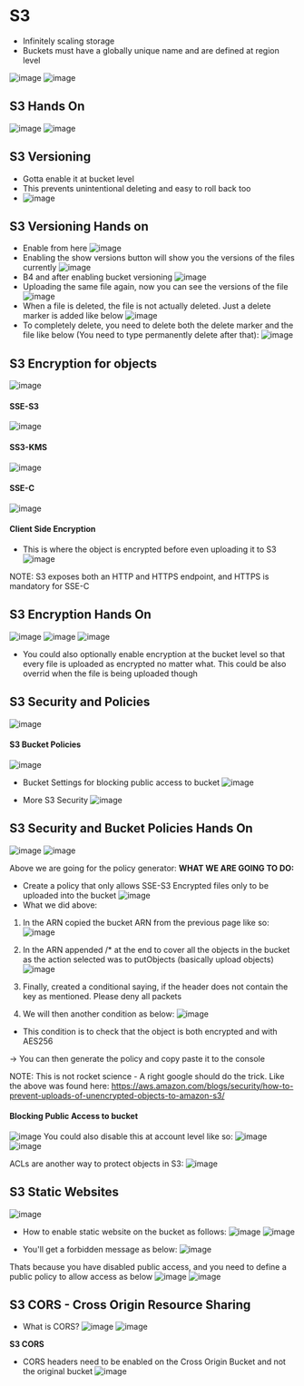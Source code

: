 # S3
- Infinitely scaling storage
- Buckets must have a globally unique name and are defined at region level

![image](https://user-images.githubusercontent.com/43883264/165485631-7fb4c2eb-e767-4d11-abdb-67e74896e5e2.png)
![image](https://user-images.githubusercontent.com/43883264/165485936-faee8e9c-959e-4f30-85d7-08069b086c3a.png)

## S3 Hands On
![image](https://user-images.githubusercontent.com/43883264/165486823-6fc18e15-4c6e-4fab-91f8-2f82fe795d88.png)
![image](https://user-images.githubusercontent.com/43883264/165486843-a8f4b1f9-b66e-4b05-a409-c56889ad030b.png)

## S3 Versioning
- Gotta enable it at bucket level
- This prevents unintentional deleting and easy to roll back too
- ![image](https://user-images.githubusercontent.com/43883264/165488823-523d5fd1-1a23-48e5-9abf-cff9ed1b06a2.png)

## S3 Versioning Hands on
- Enable from here 
![image](https://user-images.githubusercontent.com/43883264/165489001-1c8d9815-9cad-4d7d-aa82-f67962f8653a.png)
- Enabling the show versions button will show you the versions of the files currently
![image](https://user-images.githubusercontent.com/43883264/165489248-8ed64915-f06f-4974-9b47-be4f51de09ae.png)
- B4 and after enabling bucket versioning
![image](https://user-images.githubusercontent.com/43883264/165489411-aa6762fd-fbd3-4c34-bbba-c7460051199e.png)
- Uploading the same file again, now you can see the versions of the file
![image](https://user-images.githubusercontent.com/43883264/165489637-cd01a66c-029f-46c1-a7a0-92854d0d037a.png)
- When a file is deleted, the file is not actually deleted. Just a delete marker is added like below
![image](https://user-images.githubusercontent.com/43883264/165490888-8fd2af57-003e-47db-a766-d16b70d3e50b.png)
- To completely delete, you need to delete both the delete marker and the file like below (You need to type permanently delete after that):
![image](https://user-images.githubusercontent.com/43883264/165491148-89461c2d-a88f-449b-a1ec-f7da730bfb8b.png)

## S3 Encryption for objects
![image](https://user-images.githubusercontent.com/43883264/165500976-5caceac7-a982-4f20-8a8b-b83c6a7a7f4c.png)

#### SSE-S3
![image](https://user-images.githubusercontent.com/43883264/165650468-1fe07e13-f440-4a5d-8f4b-11b4eec57a16.png)

#### SS3-KMS
![image](https://user-images.githubusercontent.com/43883264/165650581-67118255-521e-4c80-b0de-9d8fec744d3b.png)

#### SSE-C
![image](https://user-images.githubusercontent.com/43883264/165650977-2bd9c050-db70-406a-967d-c05a96f7940c.png)

#### Client Side Encryption
- This is where the object is encrypted before even uploading it to S3
![image](https://user-images.githubusercontent.com/43883264/165651117-50d8dab0-b5d0-42e7-97c2-2e9526dc4a8f.png)

NOTE: S3 exposes both an HTTP and HTTPS endpoint, and HTTPS is mandatory for SSE-C

## S3 Encryption Hands On
![image](https://user-images.githubusercontent.com/43883264/165651798-6fbaf048-b437-42ef-828f-445a1977f8dd.png)
![image](https://user-images.githubusercontent.com/43883264/165651924-bb051a87-0093-4f49-a91a-729d30040704.png)
![image](https://user-images.githubusercontent.com/43883264/165652135-e8eb1d32-be36-4019-9881-62a8f13eacff.png)

- You could also optionally enable encryption at the bucket level so that every file is uploaded as encrypted no matter what. This could be also overrid when the file is being uploaded though


## S3 Security and Policies
![image](https://user-images.githubusercontent.com/43883264/165654394-bd454ff8-f728-4b5c-9d3a-a40b96af7bd1.png)

#### S3 Bucket Policies
![image](https://user-images.githubusercontent.com/43883264/165654540-024a5108-7a74-4061-b89c-d8427151cbec.png)

- Bucket Settings for blocking public access to bucket
![image](https://user-images.githubusercontent.com/43883264/165654726-62ec44cf-3c4b-4ad4-9ee3-c98c76d94660.png)

- More S3 Security
![image](https://user-images.githubusercontent.com/43883264/165654875-b149befb-8cd5-4adf-a487-20d14403c315.png)

## S3 Security and Bucket Policies Hands On
![image](https://user-images.githubusercontent.com/43883264/165655011-4551f96c-4132-48b7-b866-9bc25ad397b0.png)
![image](https://user-images.githubusercontent.com/43883264/165655020-1dfa07b6-0c3e-487b-90ec-69db1c9b6a9a.png)

Above we are going for the policy generator:
**WHAT WE ARE GOING TO DO:**
- Create a policy that only allows SSE-S3 Encrypted files only to be uploaded into the bucket
![image](https://user-images.githubusercontent.com/43883264/165655393-112719a2-0108-415c-99c5-7ff7a2c92252.png)
- What we did above:
1. In the ARN copied the bucket ARN from the previous page like so:
![image](https://user-images.githubusercontent.com/43883264/165655449-2ead25d0-dba5-493f-881e-9a409881cc30.png)

2. In the ARN appended /* at the end to cover all the objects in the bucket as the action selected was to putObjects (basically upload objects)
![image](https://user-images.githubusercontent.com/43883264/165655551-5bbfd8ff-0340-483e-b5b2-3d48282998f9.png)
3. Finally, created a conditional saying, if the header does not contain the key as mentioned. Please deny all packets
4. We will then another condition as below:
![image](https://user-images.githubusercontent.com/43883264/165656039-9229931a-3715-4d83-8626-745b88a8ae99.png)
- This condition is to check that the object is both encrypted and with AES256

-> You can then generate the policy and copy paste it to the console

NOTE: This is not rocket science - A right google should do the trick. Like the above was found here: https://aws.amazon.com/blogs/security/how-to-prevent-uploads-of-unencrypted-objects-to-amazon-s3/

#### Blocking Public Access to bucket
![image](https://user-images.githubusercontent.com/43883264/165656697-06380bbe-491e-4ff4-b882-4cae0818a6b6.png)
You could also disable this at account level like so:
![image](https://user-images.githubusercontent.com/43883264/165656733-03ee19da-a5ca-47e3-bced-84997cc0e706.png)
![image](https://user-images.githubusercontent.com/43883264/165656764-8a8ef395-f983-418c-aa22-4af1f4c8141c.png)

ACLs are another way to protect objects in S3: ![image](https://user-images.githubusercontent.com/43883264/165656826-f9ec98a2-be12-49f1-ab53-d0a34e2b12f4.png)

## S3 Static Websites
![image](https://user-images.githubusercontent.com/43883264/165657170-cb191959-6e90-4128-be69-fd40ea5c74f1.png)
- How to enable static website on the bucket as follows:
![image](https://user-images.githubusercontent.com/43883264/165657719-05e1e9b7-fabf-40db-9338-606c0cd779ef.png)
![image](https://user-images.githubusercontent.com/43883264/165657778-fc54ff99-1362-4031-bfe5-8b4276ede97f.png)

- You'll get a forbidden message as below:
![image](https://user-images.githubusercontent.com/43883264/165657983-f957719d-3ac4-4b84-9dc2-13edb780c44b.png)

Thats because you have disabled public access, and you need to define a public policy to allow access as below
![image](https://user-images.githubusercontent.com/43883264/165658057-61272a21-d99a-4649-b88e-da335e7a4279.png)
![image](https://user-images.githubusercontent.com/43883264/165658175-e6e5f279-25e1-4fc2-9814-6296d2092dc1.png)


## S3 CORS - Cross Origin Resource Sharing
- What is CORS?
![image](https://user-images.githubusercontent.com/43883264/165673463-9e040baa-a50e-4003-88f0-be6c9e10a9f7.png)
![image](https://user-images.githubusercontent.com/43883264/165673650-84294216-383d-467e-8c2b-bd5046cea081.png)

**S3 CORS**
- CORS headers need to be enabled on the Cross Origin Bucket and not the original bucket
![image](https://user-images.githubusercontent.com/43883264/165673927-62f9e7e3-fb30-4ad2-9803-d1c1cca602ce.png)


